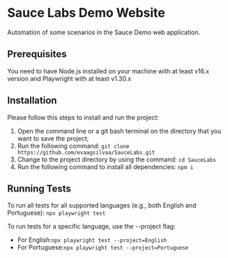 # Sauce Labs Demo Website
Automation of some scenarios in the Sauce Demo web application.

## Prerequisites
You need to have Node.js installed on your machine with at least v16.x version and Playwright with at least v1.30.x

## Installation
Please follow this steps to install and run the project:
1. Open the command line or a git bash terminal on the directory that you want to save the project;
2. Run the following command: ```git clone https://github.com/evaagsilvaa/SauceLabs.git```
3. Change to the project directory by using the command: ```cd SauceLabs```
4. Run the following command to install all dependencies: ```npm i```

## Running Tests
To run all tests for all supported languages (e.g., both English and Portuguese): ```npx playwright test```

To run tests for a specific language, use the --project flag:
- For English:```npx playwright test --project=English```
- For Portuguese:```npx playwright test --project=Portuguese```
